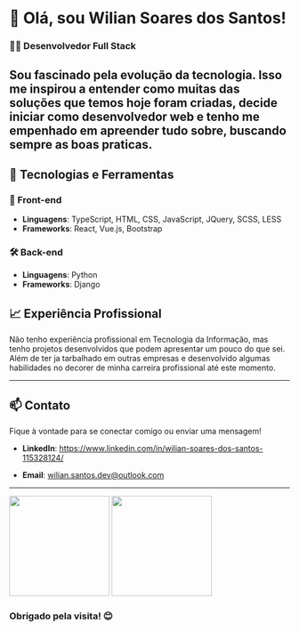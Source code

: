 # 👋 Olá, sou Wilian Soares dos Santos!

### 👨‍💻 Desenvolvedor Full Stack

Sou fascinado pela evolução da tecnologia. Isso me inspirou a entender como muitas das soluções que temos hoje foram criadas, decide iniciar como desenvolvedor web e tenho me empenhado em apreender tudo sobre, buscando sempre as boas praticas.
---

## 🔧 Tecnologias e Ferramentas

### 🚀 Front-end
- **Linguagens**: TypeScript, HTML, CSS, JavaScript, JQuery, SCSS, LESS
- **Frameworks**: React, Vue.js, Bootstrap
<!-- 
- **Bibliotecas**: Redux, Tailwind CSS, Bootstrap -->

### 🛠 Back-end
- **Linguagens**: Python
- **Frameworks**: Django
<!-- - **Banco de Dados**: MySQL, PostgreSQL, MongoDB -->

<!-- ### ☁️ Infraestrutura e DevOps
- Docker, Kubernetes, AWS, Azure
- CI/CD com GitHub Actions, Jenkins

--- -->

## 📈 Experiência Profissional

Não tenho experiência profissional em Tecnologia da Informação, mas tenho projetos desenvolvidos que podem apresentar um pouco do que sei. Além de ter ja tarbalhado em outras empresas e desenvolvido algumas habilidades no decorer de minha carreira profissional até este momento.
<!-- 
- Desenvolvimento de APIs RESTful e GraphQL
- Integração de sistemas de autenticação, pagamento e outros serviços
- Testes unitários e integração contínua para garantir a qualidade do código -->

---

<!-- ## 📚 Projetos

Aqui estão alguns projetos em que tenho trabalhado:
- **[Projeto 1](link)**: breve descrição.
- **[Projeto 2](link)**: breve descrição.
- **[Projeto 3](link)**: breve descrição.

--- -->

## 📫 Contato

Fique à vontade para se conectar comigo ou enviar uma mensagem! 

- **LinkedIn**: https://www.linkedin.com/in/wilian-soares-dos-santos-115328124/
<!-- - **Portfólio**: [Seu Portfólio](link) -->
- **Email**: wilian.santos.dev@outlook.com

---

<img
  height="180em"
  src="https://github-readme-stats.vercel.app/api?username=WilianSantos&show_icons=true&theme=dracula&include_all_commits=true&count_private=true"
/>
<img
  height="180em"
  src="https://github-readme-stats.vercel.app/api/top-langs/?username=WilianSantos&layout=compact&langs_count=7&theme=dracula"
/>

### Obrigado pela visita! 😊
